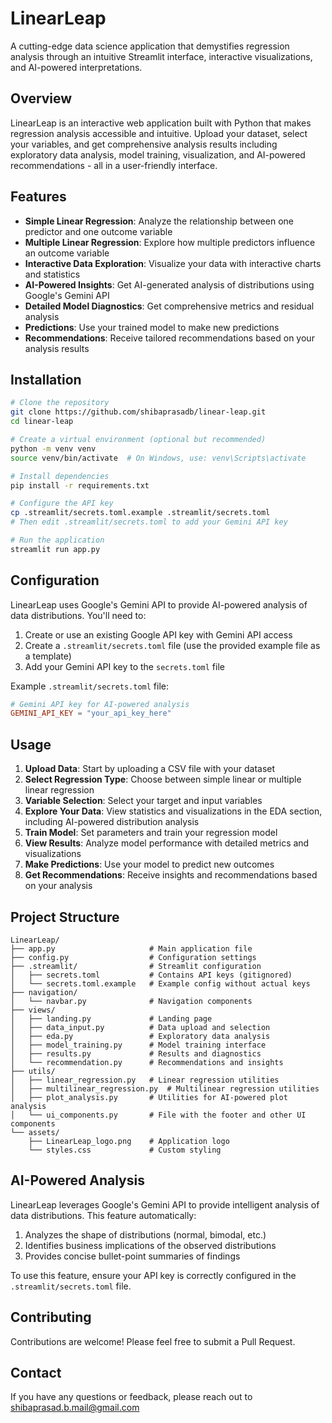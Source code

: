 # LinearLeap

A cutting-edge data science application that demystifies regression analysis through an intuitive Streamlit interface, interactive visualizations, and AI-powered interpretations.

## Overview

LinearLeap is an interactive web application built with Python that makes regression analysis accessible and intuitive. Upload your dataset, select your variables, and get comprehensive analysis results including exploratory data analysis, model training, visualization, and AI-powered recommendations - all in a user-friendly interface.

## Features

- **Simple Linear Regression**: Analyze the relationship between one predictor and one outcome variable
- **Multiple Linear Regression**: Explore how multiple predictors influence an outcome variable
- **Interactive Data Exploration**: Visualize your data with interactive charts and statistics
- **AI-Powered Insights**: Get AI-generated analysis of distributions using Google's Gemini API
- **Detailed Model Diagnostics**: Get comprehensive metrics and residual analysis
- **Predictions**: Use your trained model to make new predictions
- **Recommendations**: Receive tailored recommendations based on your analysis results

## Installation

```bash
# Clone the repository
git clone https://github.com/shibaprasadb/linear-leap.git
cd linear-leap

# Create a virtual environment (optional but recommended)
python -m venv venv
source venv/bin/activate  # On Windows, use: venv\Scripts\activate

# Install dependencies
pip install -r requirements.txt

# Configure the API key
cp .streamlit/secrets.toml.example .streamlit/secrets.toml
# Then edit .streamlit/secrets.toml to add your Gemini API key

# Run the application
streamlit run app.py
```

## Configuration

LinearLeap uses Google's Gemini API to provide AI-powered analysis of data distributions. You'll need to:

1. Create or use an existing Google API key with Gemini API access
2. Create a `.streamlit/secrets.toml` file (use the provided example file as a template)
3. Add your Gemini API key to the `secrets.toml` file

Example `.streamlit/secrets.toml` file:
```toml
# Gemini API key for AI-powered analysis
GEMINI_API_KEY = "your_api_key_here"
```

## Usage

1. **Upload Data**: Start by uploading a CSV file with your dataset
2. **Select Regression Type**: Choose between simple linear or multiple linear regression
3. **Variable Selection**: Select your target and input variables
4. **Explore Your Data**: View statistics and visualizations in the EDA section, including AI-powered distribution analysis
5. **Train Model**: Set parameters and train your regression model
6. **View Results**: Analyze model performance with detailed metrics and visualizations
7. **Make Predictions**: Use your model to predict new outcomes
8. **Get Recommendations**: Receive insights and recommendations based on your analysis

## Project Structure

```
LinearLeap/
├── app.py                     # Main application file
├── config.py                  # Configuration settings
├── .streamlit/                # Streamlit configuration
│   ├── secrets.toml           # Contains API keys (gitignored)
│   └── secrets.toml.example   # Example config without actual keys
├── navigation/
│   └── navbar.py              # Navigation components
├── views/
│   ├── landing.py             # Landing page
│   ├── data_input.py          # Data upload and selection
│   ├── eda.py                 # Exploratory data analysis
│   ├── model_training.py      # Model training interface
│   ├── results.py             # Results and diagnostics
│   └── recommendation.py      # Recommendations and insights
├── utils/
│   ├── linear_regression.py   # Linear regression utilities
│   ├── multilinear_regression.py  # Multilinear regression utilities
│   ├── plot_analysis.py       # Utilities for AI-powered plot analysis
│   └── ui_components.py       # File with the footer and other UI components
└── assets/
    ├── LinearLeap_logo.png    # Application logo
    └── styles.css             # Custom styling
```

## AI-Powered Analysis

LinearLeap leverages Google's Gemini API to provide intelligent analysis of data distributions. This feature automatically:

1. Analyzes the shape of distributions (normal, bimodal, etc.)
2. Identifies business implications of the observed distributions
3. Provides concise bullet-point summaries of findings

To use this feature, ensure your API key is correctly configured in the `.streamlit/secrets.toml` file.

## Contributing

Contributions are welcome! Please feel free to submit a Pull Request.

## Contact

If you have any questions or feedback, please reach out to shibaprasad.b.mail@gmail.com